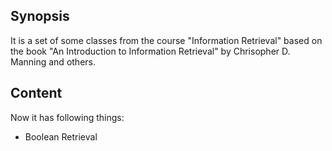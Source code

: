 ## Synopsis

It is a set of some classes from the course "Information Retrieval" based on the book "An Introduction to Information Retrieval" by Chrisopher D. Manning and others.

## Content
Now it has following things:
* Boolean Retrieval
